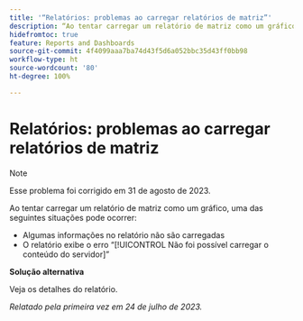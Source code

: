 ```yaml
---
title: '“Relatórios: problemas ao carregar relatórios de matriz”'
description: “Ao tentar carregar um relatório de matriz como um gráfico, alguns problemas podem ocorrer.”
hidefromtoc: true
feature: Reports and Dashboards
source-git-commit: 4f4099aaa7ba74d43f5d6a052bbc35d43ff0bb98
workflow-type: ht
source-wordcount: '80'
ht-degree: 100%

---
```



# Relatórios: problemas ao carregar relatórios de matriz

>[!NOTE]
>
>Esse problema foi corrigido em 31 de agosto de 2023.

Ao tentar carregar um relatório de matriz como um gráfico, uma das seguintes situações pode ocorrer:

* Algumas informações no relatório não são carregadas
* O relatório exibe o erro “[!UICONTROL Não foi possível carregar o conteúdo do servidor]”

**Solução alternativa**

Veja os detalhes do relatório.

_Relatado pela primeira vez em 24 de julho de 2023._

